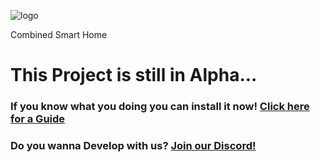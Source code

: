 ![logo](https://lucsoft.de/imgs/homesys)

  Combined Smart Home
  
# This Project is still in Alpha...
### If you know what you doing you can install it now! [Click here for a Guide](https://github.com/lucsoft-DevTeam/HomeSYS/tree/master/Mainframe)
### Do you wanna Develop with us? [Join our Discord!](https://discord.gg/9GHYtuu)
